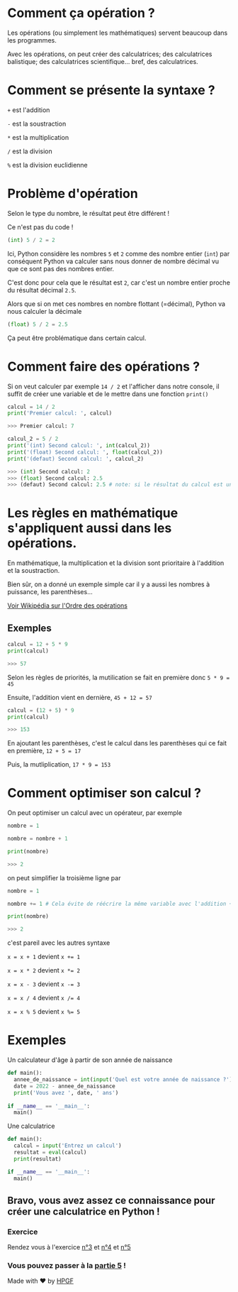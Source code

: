 # Comment ça opération ?

Les opérations (ou simplement les mathématiques) servent beaucoup dans les programmes.

Avec les opérations, on peut créer des calculatrices; des calculatrices balistique; des calculatrices scientifique... bref, des calculatrices.

# Comment se présente la syntaxe ?

`+` est l'addition

`-` est la soustraction

`*` est la multiplication

`/` est la division

`%` est la division euclidienne

# Problème d'opération

Selon le type du nombre, le résultat peut être différent !

Ce n'est pas du code !
```python
(int) 5 / 2 = 2
```
Ici, Python considère les nombres `5` et `2` comme des nombre entier (`int`) par conséquent Python va calculer sans nous donner de nombre décimal vu que ce sont pas des nombres entier.

C'est donc pour cela que le résultat est `2`, car c'est un nombre entier proche du résultat décimal `2.5`.

Alors que si on met ces nombres en nombre flottant (=décimal), Python va nous calculer la décimale
```python
(float) 5 / 2 = 2.5
```

Ça peut être problématique dans certain calcul.

# Comment faire des opérations ?

Si on veut calculer par exemple `14 / 2` et l'afficher dans notre console, il suffit de créer une variable et de le mettre dans une fonction `print()`

```python
calcul = 14 / 2
print('Premier calcul: ', calcul)

>>> Premier calcul: 7

calcul_2 = 5 / 2
print('(int) Second calcul: ', int(calcul_2))
print('(float) Second calcul: ', float(calcul_2))
print('(defaut) Second calcul: ', calcul_2)

>>> (int) Second calcul: 2
>>> (float) Second calcul: 2.5
>>> (defaut) Second calcul: 2.5 # note: si le résultat du calcul est un nombre décimal, alors celui-ci sera un nombre flottant. Inversement pour le nombre entier
```

# Les règles en mathématique s'appliquent aussi dans les opérations.

En mathématique, la multiplication et la division sont prioritaire à l'addition et la soustraction.

Bien sûr, on a donné un exemple simple car il y a aussi les nombres à puissance, les parenthèses...

[Voir Wikipédia sur l'Ordre des opérations](https://fr.wikipedia.org/wiki/Ordre_des_op%C3%A9rations#:~:text=la%20multiplication%20et%20la%20division,pour%20les%20additions%20et%20soustractions.)

## Exemples

```python
calcul = 12 + 5 * 9
print(calcul)

>>> 57
```

Selon les règles de priorités, la mutilication se fait en première donc `5 * 9 = 45`

Ensuite, l'addition vient en dernière, `45 + 12 = 57`

```python
calcul = (12 + 5) * 9
print(calcul)

>>> 153
```

En ajoutant les parenthèses, c'est le calcul dans les parenthèses qui ce fait en première, `12 + 5 = 17`

Puis, la mutliplication, `17 * 9 = 153`

# Comment optimiser son calcul ?

On peut optimiser un calcul avec un opérateur, par exemple

```python
nombre = 1

nombre = nombre + 1

print(nombre)

>>> 2
```

on peut simplifier la troisième ligne par
```python
nombre = 1

nombre += 1 # Cela évite de réécrire la même variable avec l'addition + 1

print(nombre)

>>> 2
```

c'est pareil avec les autres syntaxe

`x = x + 1` devient `x += 1`

`x = x * 2` devient `x *= 2`

`x = x - 3` devient `x -= 3`

`x = x / 4` devient `x /= 4`

`x = x % 5` devient `x %= 5`



# Exemples

Un calculateur d'âge à partir de son année de naissance
```python
def main():
  annee_de_naissance = int(input('Quel est votre année de naissance ?'))
  date = 2022 - annee_de_naissance
  print('Vous avez ', date, ' ans')
  
if __name__ == '__main__':
  main()
```

Une calculatrice
```python
def main():
  calcul = input('Entrez un calcul')
  resultat = eval(calcul)
  print(resultat)

if __name__ == '__main__':
  main()
```

## Bravo, vous avez assez ce connaissance pour créer une calculatrice en Python !

### Exercice
Rendez vous à l'exercice [n°3](https://github.com/ArticOff/TravauxPratique-sur-Python/blob/main/ex%203.%20Celsius%20ou%20Fahrenheit%20%3F.py) et [n°4](https://github.com/ArticOff/TravauxPratique-sur-Python/blob/main/ex%204.%20Pythagore.py) et [n°5](https://github.com/ArticOff/TravauxPratique-sur-Python/blob/main/ex%205.%20Calculatrice%20%C3%A0%20division%20euclidienne.py)

### Vous pouvez passer à la [partie 5](https://github.com/ArticOff/Tutoriel-sur-Python/blob/main/5.%20Les%20conditions.md) !

Made with ❤️ by [HPGF](https://discord.gg/kNNa8P3Ajy)

